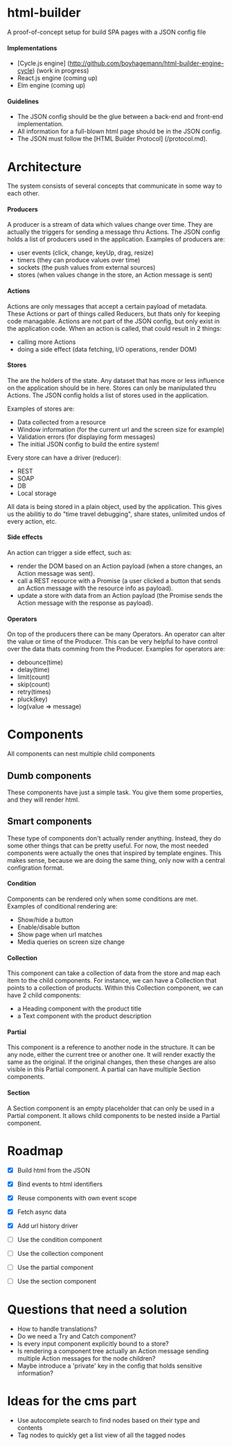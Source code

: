 # html-builder
A proof-of-concept setup for build SPA pages with a JSON config file

#### Implementations
* [Cycle.js engine] (http://github.com/boyhagemann/html-builder-engine-cycle) (work in progress)
* React.js engine (coming up)
* Elm engine (coming up)

#### Guidelines
* The JSON config should be the glue between a back-end and front-end implementation.
* All information for a full-blown html page should be in the JSON config.
* The JSON must follow the [HTML Builder Protocol] (/protocol.md).

# Architecture
The system consists of several concepts that communicate in some way to each other.

#### Producers
A producer is a stream of data which values change over time.
They are actually the triggers for sending a message thru Actions.
The JSON config holds a list of producers used in the application.
Examples of producers are:
* user events (click, change, keyUp, drag, resize)
* timers (they can produce values over time)
* sockets (the push values from external sources)
* stores (when values change in the store, an Action message is sent)

#### Actions
Actions are only messages that accept a certain payload of metadata.
These Actions or part of things called Reducers, but thats only for keeping code managable.
Actions are not part of the JSON config, but only exist in the application code.
When an action is called, that could result in 2 things:
* calling more Actions
* doing a side effect (data fetching, I/O operations, render DOM)

#### Stores
The are the holders of the state.
Any dataset that has more or less influence on the application should be in here.
Stores can only be manipulated thru Actions.
The JSON config holds a list of stores used in the application.

Examples of stores are:
* Data collected from a resource
* Window information (for the current url and the screen size for example)
* Validation errors (for displaying form messages)
* The initial JSON config to build the entire system!

Every store can have a driver (reducer):
* REST
* SOAP
* DB
* Local storage

All data is being stored in a plain object, used by the application.
This gives us the abilitiy to do "time travel debugging", share states, unlimited undos of every action, etc.

#### Side effects
An action can trigger a side effect, such as:
* render the DOM based on an Action payload (when a store changes, an Action message was sent).
* call a REST resource with a Promise (a user clicked a button that sends an Action message with the resource info as payload).
* update a store with data from an Action payload (the Promise sends the Action message with the response as payload). 

#### Operators
On top of the producers there can be many Operators.
An operator can alter the value or time of the Producer.
This can be very helpful to have control over the data thats comming from the Producer.
Examples for operators are:
* debounce(time)
* delay(time)
* limit(count)
* skip(count)
* retry(times)
* pluck(key)
* log(value => message)

# Components
All components can nest multiple child components

## Dumb components
These components have just a simple task.
You give them some properties, and they will render html.

## Smart components 
These type of components don't actually render anything.
Instead, they do some other things that can be pretty useful.
For now, the most needed components were actually the ones that inspired by template engines.
This makes sense, because we are doing the same thing, only now with a central configration format.

#### Condition
Components can be rendered only when some conditions are met.
Examples of conditional rendering are:
* Show/hide a button
* Enable/disable button
* Show page when url matches
* Media queries on screen size change

#### Collection
This component can take a collection of data from the store and map each item to the child components.
For instance, we can have a Collection that points to a collection of products.
Within this Collection component, we can have 2 child components: 
* a Heading component with the product title
* a Text component with the product description

#### Partial
This component is a reference to another node in the structure. 
It can be any node, either the current tree or another one.
It will render exactly the same as the original.
If the original changes, then these changes are also visible in this Partial component.
A partial can have multiple Section components.

#### Section
A Section component is an empty placeholder that can only be used in a Partial component.
It allows child components to be nested inside a Partial component.

# Roadmap
* [x] Build html from the JSON
* [x] Bind events to html identifiers
* [x] Reuse components with own event scope
* [x] Fetch async data
* [x] Add url history driver
* [ ] Use the condition component
* [ ] Use the collection component
* [ ] Use the partial component
* [ ] Use the section component


# Questions that need a solution
* How to handle translations?
* Do we need a Try and Catch component?
* Is every input component explicitly bound to a store?
* Is rendering a component tree actually an Action message sending multiple Action messages for the node children?
* Maybe introduce a 'private' key in the config that holds sensitive information?

# Ideas for the cms part
* Use autocomplete search to find nodes based on their type and contents
* Tag nodes to quickly get a list view of all the tagged nodes

